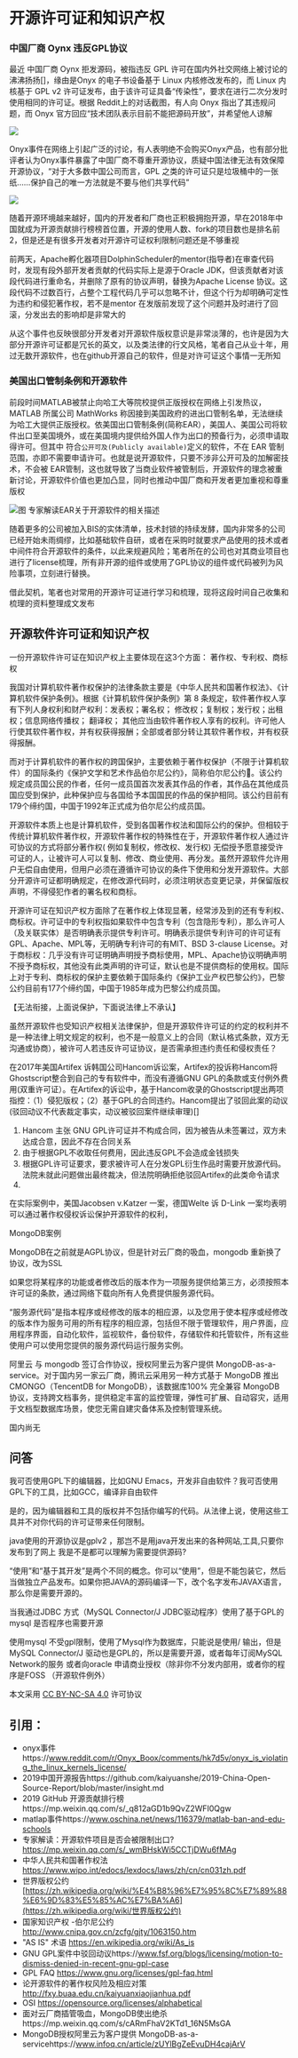 

# 开源许可证和知识产权

### 中国厂商 Oynx 违反GPL协议

最近 中国厂商 Oynx 拒发源码，被指违反 GPL 许可在国内外社交网络上被讨论的沸沸扬扬[]，缘由是Onyx 的电子书设备基于 Linux 内核修改发布的，而 Linux 内核基于 GPL v2 许可证发布，由于该许可证具备“传染性”，要求在进行二次分发时使用相同的许可证。根据 Reddit上的对话截图，有人向 Onyx 指出了其违规问题，而 Onyx 官方回应“技术团队表示目前不能把源码开放”，并希望他人谅解

![](./images/onyx.png)

Onyx事件在网络上引起广泛的讨论，有人表明绝不会购买Onyx产品，也有部分批评者认为Onyx事件暴露了中国厂商不尊重开源协议，质疑中国法律无法有效保障开源协议，“对于大多数中国公司而言，GPL 之类的许可证只是垃圾桶中的一张纸……保护自己的唯一方法就是不要与他们共享代码”

![](./images/trashbin.png)



随着开源环境越来越好，国内的开发者和厂商也正积极拥抱开源，早在2018年中国就成为开源贡献排行榜榜首位置，开源的使用人数、fork的项目数也是排名前2，但是还是有很多开发者对开源许可证权利限制问题还是不够重视

前两天，Apache孵化器项目DolphinScheduler的mentor(指导者)在审查代码时，发现有段外部开发者贡献的代码实际上是源于Oracle JDK，但该贡献者对该段代码进行重命名，并删除了原有的协议声明，替换为Apache License 协议。这段代码不过数百行，占整个工程代码几乎可以忽略不计，但这个行为却明确可定性为违约和侵犯著作权，若不是mentor 在发版前发现了这个问题并及时进行了回滚，分发出去的影响却是非常大的



从这个事件也反映很部分开发者对开源软件版权意识是非常淡薄的，也许是因为大部分开源许可证都是冗长的英文，以及类法律的行文风格，笔者自己从业十年，用过无数开源软件，也在github开源自己的软件，但是对许可证这个事情一无所知



### 美国出口管制条例和开源软件

前段时间MATLAB被禁止向哈工大等院校提供正版授权在网络上引发热议，MATLAB 所属公司 MathWorks 称因接到美国政府的进出口管制名单，无法继续为哈工大提供正版授权。依美国出口管制条例(简称EAR），美国人、美国公司将软件出口至美国境外，或在美国境内提供给外国人作为出口的预备行为，必须申请取得许可。但其中 符合`公开可及(Publicly available)`定义的软件，不在 EAR 管制范围，亦即不需要申请许可。也就是说开源软件，只要不涉非公开可及的加解密技术，不会被 EAR管制，这也就导致了当商业软件被管制后，开源软件的理念被重新讨论，开源软件价值也更加凸显，同时也推动中国厂商和开发者更加重视和尊重版权



![图 专家解读EAR关于开源软件的相关描述](/Users/sloong/Documents/notes/markdown/license_faq/images/ear.png)





随着更多的公司被加入BIS的实体清单，技术封锁的持续发酵，国内非常多的公司已经开始未雨绸缪，比如基础软件自研，或者在采购时就要求产品使用的技术或者中间件符合开源软件的条件，以此来规避风险；笔者所在的公司也对其商业项目也进行了license梳理，所有非开源的组件或使用了GPL协议的组件或代码被列为风险事项，立刻进行替换。



借此契机，笔者也对常用的开源许可证进行学习和梳理，现将这段时间自己收集和梳理的资料整理成文发布



## 开源软件许可证和知识产权

一份开源软件许可证在知识产权上主要体现在这3个方面： 著作权、专利权、商标权

我国对计算机软件著作权保护的法律条款主要是《中华人民共和国著作权法》、《计算机软件保护条例》。根据《计算机软件保护条例》第 8 条规定，软件著作权人享有下列人身权利和财产权利：发表权；署名权； 修改权；复制权；发行权；出租权；信息网络传播权； 翻译权； 其他应当由软件著作权人享有的权利。许可他人行使其软件著作权，并有权获得报酬；全部或者部分转让其软件著作权，并有权获得报酬。

而对于计算机软件的著作权的跨国保护，主要依赖于著作权保护（不限于计算机软件）的国际条约《保护文学和艺术作品伯尔尼公约》，简称伯尔尼公约。该公约规定成员国公民的作者，任何一成员国首次发表其作品的作者，其作品在其他成员国应受到保护，此种保护应与各国给予本国国民的作品的保护相同。该公约目前有179个缔约国，中国于1992年正式成为伯尔尼公约成员国。

开源软件本质上也是计算机软件，受到各国著作权法和国际公约的保护。但相较于传统计算机软件著作权，开源软件著作权的特殊性在于，开源软件著作权人通过许可协议的方式将部分著作权( 例如复制权，修改权、发行权) 无偿授予愿意接受许可证的人，让被许可人可以复制、修改、商业使用、再分发。虽然开源软件允许用户无偿自由使用，但用户必须在遵循许可协议的条件下使用和分发开源软件。大部分开源许可证都明确规定，在修改源代码时，必须注明状态变更记录，并保留版权声明，不得侵犯作者的署名权和商标。

开源许可证在知识产权方面除了在著作权上体现显著，经常涉及到的还有专利权、商标权。许可证中的专利权指如果软件中包含专利（包含隐形专利），那么许可人（及关联实体）是否明确表示提供专利许可。明确表示提供专利许可的许可证有GPL、Apache、MPL等，无明确专利许可的有MIT、BSD 3-clause License。对于商标权：几乎没有许可证明确声明授予商标使用，MPL、Apache协议明确声明不授予商标权，其他没有此类声明的许可证，默认也是不提供商标的使用权。国际上对于专利、商标权的保护主要依赖于国际条约《保护工业产权巴黎公约》，巴黎公约目前有177个缔约国，中国于1985年成为巴黎公约成员国。



【无法衔接，上面说保护，下面说法律上不承认】

虽然开源软件也受知识产权相关法律保护，但是开源软件许可证的约定的权利并不是一种法律上明文规定的权利，也不是一般意义上的合同（默认格式条款，双方无沟通或协商），被许可人若违反许可证协议，是否需承担违约责任和侵权责任？



在2017年美国Artifex 诉韩国公司Hancom诉讼案，Artifex的投诉称Hancom将Ghostscript整合到自己的专有软件中，而没有遵循GNU GPL的条款或支付例外费用(双重许可证）。在Artifex的诉讼中，基于Hancom收录的Ghostscript提出两项指控：（1）侵犯版权；（2）基于GPL的合同违约。Hancom提出了驳回此案的动议(驳回动议不代表裁定事实，动议被驳回案件继续审理)[]

1. Hancom 主张 GNU GPL许可证并不构成合同，因为被告从未签署过，双方未达成合意，因此不存在合同关系
2. 由于根据GPL不收取任何费用，因此违反GPL不会造成金钱损失
3. 根据GPL许可证要求，要求被许可人在分发GPL衍生作品时需要开放源代码。法院未就此问题做出最终裁决，但法院明确拒绝驳回Artifex的此类命令请求
4. 



在实际案例中，美国Jacobsen v.Katzer 一案，德国Welte 诉 D-Link 一案均表明可以通过著作权侵权诉讼保护开源软件的权利，



MongoDB案例

MongoDB在之前就是AGPL协议，但是针对云厂商的吸血，mongodb 重新换了协议，改为SSL

如果您将某程序的功能或者修改后的版本作为一项服务提供给第三方，必须按照本许可证的条款，通过网络下载向所有人免费提供服务源代码。

“服务源代码”是指本程序或经修改的版本的相应源，以及您用于使本程序或经修改的版本作为服务可用的所有程序的相应源，包括但不限于管理软件，用户界面，应用程序界面，自动化软件，监视软件，备份软件，存储软件和托管软件，所有这些使用户可以使用您提供的服务源代码运行服务实例。



阿里云 与 mongodb 签订合作协议，授权阿里云为客户提供 MongoDB-as-a-service。对于国内另一家云厂商，腾讯云采用另一种方式基于 MongoDB 推出CMONGO（TencentDB for MongoDB），该数据库100% 完全兼容 MongoDB 协议，支持跨文档事务，提供稳定丰富的监控管理，弹性可扩展、自动容灾，适用于文档型数据库场景，使您无需自建灾备体系及控制管理系统。



国内尚无

## 问答

我可否使用GPL下的编辑器，比如GNU  Emacs，开发非自由软件？我可否使用GPL下的工具，比如GCC，编译非自由软件

是的，因为编辑器和工具的版权并不包括你编写的代码。从法律上说，使用这些工具并不对你代码的许可证带来任何限制。



java使用的开源协议是gplv2  ，那岂不是用java开发出来的各种网站,工具,只要你发布到了网上 我是不是都可以理解为需要提供源码? 

“使用”和“基于其开发”是两个不同的概念。你可以“使用”，但是不能包装它，然后当做独立产品发布。如果你把JAVA的源码编译一下，改个名字发布JAVAX语言，那么你是需要开源的。



当我通过JDBC 方式（MySQL Connector/J JDBC驱动程序）使用了基于GPL的mysql 是否程序也需要开源

使用mysql 不受gpl限制，使用了Mysql作为数据库，只能说是使用/ 输出，但是MySQL Connector/J 驱动也是GPL的，所以是需要开源，或者每年订阅MySQL Network的服务 或者向oracle 申请商业授权（除非你不分发内部用，或者你的程序是FOSS （开源软件例外）



本文采用 [CC BY-NC-SA 4.0](https://creativecommons.org/licenses/by-nc-sa/4.0/deed.zh) 许可协议







## 引用：

- onyx事件https://www.reddit.com/r/Onyx_Boox/comments/hk7d5v/onyx_is_violating_the_linux_kernels_license/
- 2019中国开源报告https://github.com/kaiyuanshe/2019-China-Open-Source-Report/blob/master/insight.md
- 2019 GitHub 开源贡献排行榜https://mp.weixin.qq.com/s/_q812aGD1b9QvZ2WFI0Qgw
- matlap事件https://www.oschina.net/news/116379/matlab-ban-and-edu-schools
- 专家解读：开源软件项目是否会被限制出口?https://mp.weixin.qq.com/s/_wmBHskWi5CCTjDWu6fMAg
- 中华人民共和国著作权法 https://www.wipo.int/edocs/lexdocs/laws/zh/cn/cn031zh.pdf
- 世界版权公约[https://zh.wikipedia.org/wiki/%E4%B8%96%E7%95%8C%E7%89%88%E6%9D%83%E5%85%AC%E7%BA%A6](https://zh.wikipedia.org/wiki/世界版权公约)
- 国家知识产权 -伯尔尼公约 http://www.cnipa.gov.cn/zcfg/gjty/1063150.htm
- "AS IS" 术语 https://en.wikipedia.org/wiki/As_is
- GNU GPL案件中驳回动议https://www.fsf.org/blogs/licensing/motion-to-dismiss-denied-in-recent-gnu-gpl-case
- GPL FAQ  https://www.gnu.org/licenses/gpl-faq.html
- 论开源软件的著作权风险及相应对策 http://fxy.buaa.edu.cn/kaiyuanxiaojianhua.pdf
- OSI  https://opensource.org/licenses/alphabetical
- 面对云厂商插管吸血，MongoDB使出绝杀https://mp.weixin.qq.com/s/cARmFhaV2KTd1_16N5MsGA
- MongoDB授权阿里云为客户提供 MongoDB-as-a-servicehttps://www.infoq.cn/article/zUYlBgZeEvuDH4cajArV

